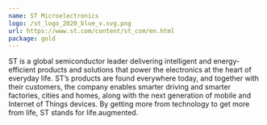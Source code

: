 ```yaml
---
name: ST Microelectronics
logo: /st_logo_2020_blue_v.svg.png
url: https://www.st.com/content/st_com/en.html
package: gold
---
```

ST is a global semiconductor leader delivering intelligent and energy-efficient products and solutions that power the electronics at the heart of everyday life. ST’s products are found everywhere today, and together with their customers, the company enables smarter driving and smarter factories, cities and homes, along with the next generation of mobile and Internet of Things devices. By getting more from technology to get more from life, ST stands for life.augmented.
